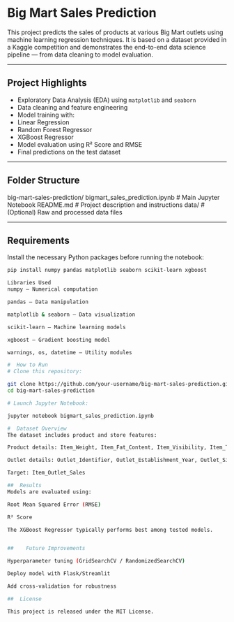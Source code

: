 #  Big Mart Sales Prediction

This project predicts the sales of products at various Big Mart outlets using machine learning regression techniques. It is based on a dataset provided in a Kaggle competition and demonstrates the end-to-end data science pipeline — from data cleaning to model evaluation.

---

##  Project Highlights

-  Exploratory Data Analysis (EDA) using `matplotlib` and `seaborn`
-  Data cleaning and feature engineering
-  Model training with:
  - Linear Regression
  - Random Forest Regressor
  - XGBoost Regressor
-  Model evaluation using R² Score and RMSE
-  Final predictions on the test dataset

---

##  Folder Structure

big-mart-sales-prediction/
 bigmart_sales_prediction.ipynb # Main Jupyter Notebook
 README.md # Project description and instructions
 data/ # (Optional) Raw and processed data files


---

##  Requirements

Install the necessary Python packages before running the notebook:

```bash
pip install numpy pandas matplotlib seaborn scikit-learn xgboost

Libraries Used
numpy – Numerical computation

pandas – Data manipulation

matplotlib & seaborn – Data visualization

scikit-learn – Machine learning models

xgboost – Gradient boosting model

warnings, os, datetime – Utility modules

#  How to Run
# Clone this repository:

git clone https://github.com/your-username/big-mart-sales-prediction.git
cd big-mart-sales-prediction

# Launch Jupyter Notebook:

jupyter notebook bigmart_sales_prediction.ipynb

#  Dataset Overview
The dataset includes product and store features:

Product details: Item_Weight, Item_Fat_Content, Item_Visibility, Item_Type, Item_MRP

Outlet details: Outlet_Identifier, Outlet_Establishment_Year, Outlet_Size, Outlet_Location_Type, Outlet_Type

Target: Item_Outlet_Sales

##  Results
Models are evaluated using:

Root Mean Squared Error (RMSE)

R² Score

The XGBoost Regressor typically performs best among tested models.


##    Future Improvements

Hyperparameter tuning (GridSearchCV / RandomizedSearchCV)

Deploy model with Flask/Streamlit

Add cross-validation for robustness

##  License

This project is released under the MIT License.
